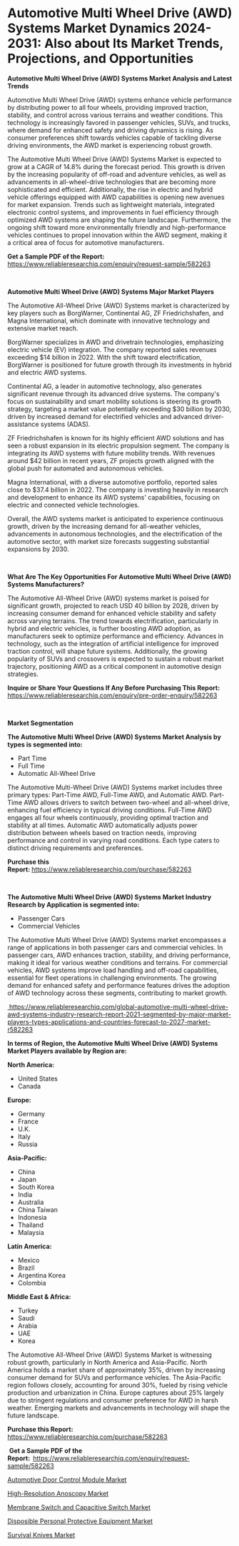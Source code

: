 <p><h1>Automotive Multi Wheel Drive (AWD) Systems Market Dynamics 2024-2031: Also about Its Market Trends, Projections, and Opportunities</h1></p><p><strong>Automotive Multi Wheel Drive (AWD) Systems Market Analysis and Latest Trends</strong></p>
<p><p>Automotive Multi Wheel Drive (AWD) systems enhance vehicle performance by distributing power to all four wheels, providing improved traction, stability, and control across various terrains and weather conditions. This technology is increasingly favored in passenger vehicles, SUVs, and trucks, where demand for enhanced safety and driving dynamics is rising. As consumer preferences shift towards vehicles capable of tackling diverse driving environments, the AWD market is experiencing robust growth.</p><p>The Automotive Multi Wheel Drive (AWD) Systems Market is expected to grow at a CAGR of 14.8% during the forecast period. This growth is driven by the increasing popularity of off-road and adventure vehicles, as well as advancements in all-wheel-drive technologies that are becoming more sophisticated and efficient. Additionally, the rise in electric and hybrid vehicle offerings equipped with AWD capabilities is opening new avenues for market expansion. Trends such as lightweight materials, integrated electronic control systems, and improvements in fuel efficiency through optimized AWD systems are shaping the future landscape. Furthermore, the ongoing shift toward more environmentally friendly and high-performance vehicles continues to propel innovation within the AWD segment, making it a critical area of focus for automotive manufacturers.</p></p>
<p><strong>Get a Sample PDF of the Report:&nbsp;</strong> <a href="https://www.reliableresearchiq.com/enquiry/request-sample/582263?utm_campaign=1837&utm_medium=2&utm_source=Github&utm_content=ia&utm_term=08122024&utm_id=automotive-multi-wheel-drive-awd-systems">https://www.reliableresearchiq.com/enquiry/request-sample/582263</a></p>
<p>&nbsp;</p>
<p><strong>Automotive Multi Wheel Drive (AWD) Systems Major Market Players</strong></p>
<p><p>The Automotive All-Wheel Drive (AWD) Systems market is characterized by key players such as BorgWarner, Continental AG, ZF Friedrichshafen, and Magna International, which dominate with innovative technology and extensive market reach. </p><p>BorgWarner specializes in AWD and drivetrain technologies, emphasizing electric vehicle (EV) integration. The company reported sales revenues exceeding $14 billion in 2022. With the shift toward electrification, BorgWarner is positioned for future growth through its investments in hybrid and electric AWD systems.</p><p>Continental AG, a leader in automotive technology, also generates significant revenue through its advanced drive systems. The company's focus on sustainability and smart mobility solutions is steering its growth strategy, targeting a market value potentially exceeding $30 billion by 2030, driven by increased demand for electrified vehicles and advanced driver-assistance systems (ADAS).</p><p>ZF Friedrichshafen is known for its highly efficient AWD solutions and has seen a robust expansion in its electric propulsion segment. The company is integrating its AWD systems with future mobility trends. With revenues around $42 billion in recent years, ZF projects growth aligned with the global push for automated and autonomous vehicles.</p><p>Magna International, with a diverse automotive portfolio, reported sales close to $37.4 billion in 2022. The company is investing heavily in research and development to enhance its AWD systems' capabilities, focusing on electric and connected vehicle technologies.</p><p>Overall, the AWD systems market is anticipated to experience continuous growth, driven by the increasing demand for all-weather vehicles, advancements in autonomous technologies, and the electrification of the automotive sector, with market size forecasts suggesting substantial expansions by 2030.</p></p>
<p>&nbsp;</p>
<p><strong>What Are The Key Opportunities For Automotive Multi Wheel Drive (AWD) Systems Manufacturers?</strong></p>
<p><p>The Automotive All-Wheel Drive (AWD) systems market is poised for significant growth, projected to reach USD 40 billion by 2028, driven by increasing consumer demand for enhanced vehicle stability and safety across varying terrains. The trend towards electrification, particularly in hybrid and electric vehicles, is further boosting AWD adoption, as manufacturers seek to optimize performance and efficiency. Advances in technology, such as the integration of artificial intelligence for improved traction control, will shape future systems. Additionally, the growing popularity of SUVs and crossovers is expected to sustain a robust market trajectory, positioning AWD as a critical component in automotive design strategies.</p></p>
<p><strong>Inquire or Share Your Questions If Any Before Purchasing This Report:</strong> <a href="https://www.reliableresearchiq.com/enquiry/pre-order-enquiry/582263?utm_campaign=1837&utm_medium=2&utm_source=Github&utm_content=ia&utm_term=08122024&utm_id=automotive-multi-wheel-drive-awd-systems">https://www.reliableresearchiq.com/enquiry/pre-order-enquiry/582263</a></p>
<p>&nbsp;</p>
<p><strong>Market Segmentation</strong></p>
<p><strong>The Automotive Multi Wheel Drive (AWD) Systems Market Analysis by types is segmented into:</strong></p>
<p><ul><li>Part Time</li><li>Full Time</li><li>Automatic All-Wheel Drive</li></ul></p>
<p><p>The Automotive Multi-Wheel Drive (AWD) Systems market includes three primary types: Part-Time AWD, Full-Time AWD, and Automatic AWD. Part-Time AWD allows drivers to switch between two-wheel and all-wheel drive, enhancing fuel efficiency in typical driving conditions. Full-Time AWD engages all four wheels continuously, providing optimal traction and stability at all times. Automatic AWD automatically adjusts power distribution between wheels based on traction needs, improving performance and control in varying road conditions. Each type caters to distinct driving requirements and preferences.</p></p>
<p><strong>Purchase this Report:&nbsp;</strong><a href="https://www.reliableresearchiq.com/purchase/582263?utm_campaign=1837&utm_medium=2&utm_source=Github&utm_content=ia&utm_term=08122024&utm_id=automotive-multi-wheel-drive-awd-systems">https://www.reliableresearchiq.com/purchase/582263</a></p>
<p>&nbsp;</p>
<p><strong>The Automotive Multi Wheel Drive (AWD) Systems Market Industry Research by Application is segmented into:</strong></p>
<p><ul><li>Passenger Cars</li><li>Commercial Vehicles</li></ul></p>
<p><p>The Automotive Multi Wheel Drive (AWD) Systems market encompasses a range of applications in both passenger cars and commercial vehicles. In passenger cars, AWD enhances traction, stability, and driving performance, making it ideal for various weather conditions and terrains. For commercial vehicles, AWD systems improve load handling and off-road capabilities, essential for fleet operations in challenging environments. The growing demand for enhanced safety and performance features drives the adoption of AWD technology across these segments, contributing to market growth.</p></p>
<p><a href="https://www.reliableresearchiq.com/global-automotive-multi-wheel-drive-awd-systems-industry-research-report-2021-segmented-by-major-market-players-types-applications-and-countries-forecast-to-2027-market-r582263?utm_campaign=1837&utm_medium=2&utm_source=Github&utm_content=ia&utm_term=08122024&utm_id=automotive-multi-wheel-drive-awd-systems">&nbsp;https://www.reliableresearchiq.com/global-automotive-multi-wheel-drive-awd-systems-industry-research-report-2021-segmented-by-major-market-players-types-applications-and-countries-forecast-to-2027-market-r582263</a></p>
<p><strong>In terms of Region, the Automotive Multi Wheel Drive (AWD) Systems Market Players available by Region are:</strong></p>
<p>
    <p> <strong> North America: </strong>
        <ul>
            <li>United States</li>
            <li>Canada</li>
        </ul>
        </p> 
    <p> <strong> Europe: </strong>
        <ul>
            <li>Germany</li>
            <li>France</li>
            <li>U.K.</li>
            <li>Italy</li>
            <li>Russia</li>
        </ul>
        </p> 
    <p> <strong> Asia-Pacific: </strong>
        <ul>
            <li>China</li>
            <li>Japan</li>
            <li>South Korea</li>
            <li>India</li>
            <li>Australia</li>
            <li>China Taiwan</li>
            <li>Indonesia</li>
            <li>Thailand</li>
            <li>Malaysia</li>
        </ul>
        </p> 
    <p> <strong> Latin America: </strong>
        <ul>
            <li>Mexico</li>
            <li>Brazil</li>
            <li>Argentina Korea</li>
            <li>Colombia</li>
        </ul>
        </p> 
    <p> <strong> Middle East & Africa: </strong>
        <ul>
            <li>Turkey</li>
            <li>Saudi</li>
            <li>Arabia</li>
            <li>UAE</li>
            <li>Korea</li>
        </ul>
    </p>
    </p>
<p><p>The Automotive All-Wheel Drive (AWD) Systems Market is witnessing robust growth, particularly in North America and Asia-Pacific. North America holds a market share of approximately 35%, driven by increasing consumer demand for SUVs and performance vehicles. The Asia-Pacific region follows closely, accounting for around 30%, fueled by rising vehicle production and urbanization in China. Europe captures about 25% largely due to stringent regulations and consumer preference for AWD in harsh weather. Emerging markets and advancements in technology will shape the future landscape.</p></p>
<p><strong>Purchase this Report: </strong><a href="https://www.reliableresearchiq.com/purchase/582263?utm_campaign=1837&utm_medium=2&utm_source=Github&utm_content=ia&utm_term=08122024&utm_id=automotive-multi-wheel-drive-awd-systems">https://www.reliableresearchiq.com/purchase/582263</a></p>
<p>&nbsp;<strong>Get a Sample PDF of the Report:&nbsp;&nbsp;</strong><a href="https://www.reliableresearchiq.com/enquiry/request-sample/582263?utm_campaign=1837&utm_medium=2&utm_source=Github&utm_content=ia&utm_term=08122024&utm_id=automotive-multi-wheel-drive-awd-systems">https://www.reliableresearchiq.com/enquiry/request-sample/582263</a></p>
<p><strong></strong></p>
<p><p><a href="https://www.linkedin.com/pulse/the-sympatico-insight-9odme?utm_campaign=1837&utm_medium=2&utm_source=Github&utm_content=ia&utm_term=08122024&utm_id=automotive-multi-wheel-drive-awd-systems">Automotive Door Control Module Market</a></p><p><a href="https://www.linkedin.com/pulse/high-resolution-anoscopy-industry-analysis-report-market-size-8hj8c?utm_campaign=1837&utm_medium=2&utm_source=Github&utm_content=ia&utm_term=08122024&utm_id=automotive-multi-wheel-drive-awd-systems">High-Resolution Anoscopy Market</a></p><p><a href="https://www.linkedin.com/pulse/membrane-switch-capacitive-market-segmentation-applications-8dtqe?utm_campaign=1837&utm_medium=2&utm_source=Github&utm_content=ia&utm_term=08122024&utm_id=automotive-multi-wheel-drive-awd-systems">Membrane Switch and Capacitive Switch Market</a></p><p><a href="https://www.linkedin.com/pulse/informative-market-analysis-disposible-personal-protective-qtjic?utm_campaign=1837&utm_medium=2&utm_source=Github&utm_content=ia&utm_term=08122024&utm_id=automotive-multi-wheel-drive-awd-systems">Disposible Personal Protective Equipment Market</a></p><p><a href="https://www.linkedin.com/pulse/compreh-proposis-fbaif?utm_campaign=1837&utm_medium=2&utm_source=Github&utm_content=ia&utm_term=08122024&utm_id=automotive-multi-wheel-drive-awd-systems">Survival Knives Market</a></p></p>